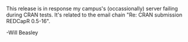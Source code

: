 This release is in response my campus's (occassionally) server failing during CRAN tests.  It's related to the email chain "Re: CRAN submission REDCapR 0.5-16".

-Will Beasley
